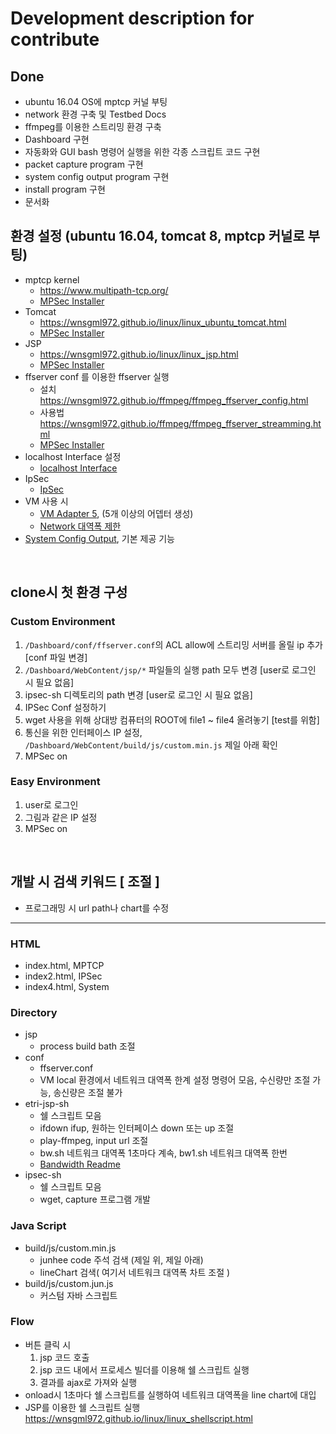 # Development description for contribute

## Done
- ubuntu 16.04 OS에 mptcp 커널 부팅
- network 환경 구축 및 Testbed Docs
- ffmpeg를 이용한 스트리밍 환경 구축
- Dashboard 구현
- 자동화와 GUI bash 명령어 실행을 위한 각종 스크립트 코드 구현
- packet capture program 구현
- system config output program 구현
- install program 구현
- 문서화


## 환경 설정 (ubuntu 16.04, tomcat 8, mptcp 커널로 부팅)
* mptcp kernel
  * <https://www.multipath-tcp.org/>
  * [MPSec Installer](https://github.com/MPSec/Dashboard/blob/master/readme/HowToBuild.md)
* Tomcat
  * <https://wnsgml972.github.io/linux/linux_ubuntu_tomcat.html>
  * [MPSec Installer](https://github.com/MPSec/Dashboard/blob/master/readme/HowToBuild.md)  
* JSP
  * <https://wnsgml972.github.io/linux/linux_jsp.html>
  * [MPSec Installer](https://github.com/MPSec/Dashboard/blob/master/readme/HowToBuild.md)  
* ffserver conf 를 이용한 ffserver 실행
  * 설치 <https://wnsgml972.github.io/ffmpeg/ffmpeg_ffserver_config.html>
  * 사용법 <https://wnsgml972.github.io/ffmpeg/ffmpeg_ffserver_streamming.html>
  * [MPSec Installer](https://github.com/MPSec/Dashboard/blob/master/readme/HowToBuild.md)  
* localhost Interface 설정
  * [localhost Interface](/contents/localhost.md)
* IpSec
  * [IpSec](/contents/ipsec.md)
* VM 사용 시
  * [VM Adapter 5](/contents/in_vm_create_more_than_5_adaters.md), (5개 이상의 어뎁터 생성)
  * [Network 대역폭 제한](/conf/limit-network-state)
* [System Config Output](/contents/system.md), 기본 제공 기능



<br/>

## clone시 첫 환경 구성

### Custom Environment
1. `/Dashboard/conf/ffserver.conf`의 ACL allow에 스트리밍 서버를 올릴 ip 추가  [conf 파일 변경]
2. `/Dashboard/WebContent/jsp/*` 파일들의 실행 path 모두 변경 [user로 로그인 시 필요 없음]
3. ipsec-sh 디렉토리의 path 변경 [user로 로그인 시 필요 없음]
4. IPSec Conf 설정하기
5. wget 사용을 위해 상대방 컴퓨터의 ROOT에 file1 ~ file4 올려놓기 [test를 위함]
6. 통신을 위한 인터페이스 IP 설정, `/Dashboard/WebContent/build/js/custom.min.js` 제일 아래 확인
7. MPSec on

### Easy Environment
1. user로 로그인
2. 그림과 같은 IP 설정
3. MPSec on


<br/>

## 개발 시 검색 키워드 [ 조절 ]
* 프로그래밍 시 url path나 chart를 수정


<hr/>

### HTML
* index.html,  MPTCP
* index2.html, IPSec
* index4.html, System

### Directory
* jsp
  * process build bath 조절
* conf
  * ffserver.conf  
  * VM local 환경에서 네트워크 대역폭 한계 설정 명령어 모음, 수신량만 조절 가능, 송신량은 조절 불가
* etri-jsp-sh
  * 쉘 스크립트 모음
  * ifdown ifup, 원하는 인터페이스 down 또는 up 조절
  * play-ffmpeg, input url 조절
  * bw.sh 네트워크 대역폭 1초마다 계속,  bw1.sh 네트워크 대역폭 한번
  * [Bandwidth Readme](/contents/bandwidth.md)
* ipsec-sh
  * 쉘 스크립트 모음
  * wget, capture 프로그램 개발

### Java Script
* build/js/custom.min.js
  * junhee code 주석 검색 (제일 위, 제일 아래)
  * lineChart 검색( 여기서 네트워크 대역폭 차트 조절 )
* build/js/custom.jun.js
  * 커스텀 자바 스크립트

### Flow
* 버튼 클릭 시
  1. jsp 코드 호출
  2. jsp 코드 내에서 프로세스 빌더를 이용해 쉘 스크립트 실행
  3. 결과를 ajax로 가져와 실행
* onload시 1초마다 쉘 스크립트를 실행하여 네트워크 대역폭을 line chart에 대입
* JSP를 이용한 쉘 스크립트 실행 <https://wnsgml972.github.io/linux/linux_shellscript.html>
